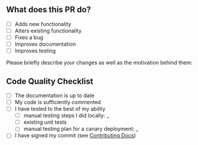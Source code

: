 ## What does this PR do?

- [ ] Adds new functionality
- [ ] Alters existing functionality
- [ ] Fixes a bug
- [ ] Improves documentation
- [ ] Improves testing

Please briefly describe your changes as well as the motivation behind them:

## Code Quality Checklist

- [ ] The documentation is up to date
- [ ] My code is sufficiently commented
- [ ] I have tested to the best of my ability
   - [ ] manual testing steps I did locally: _
   - [ ] existing unit tests
   - [ ] manual testing plan for a canary deployment: _
- [ ] I have signed my commit (see [Contributing Docs](../CONTRIBUTING.md))
